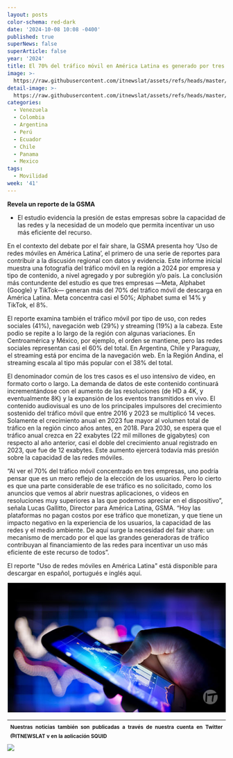 ```yaml
---
layout: posts
color-schema: red-dark
date: '2024-10-08 10:08 -0400'
published: true
superNews: false
superArticle: false
year: '2024'
title: El 70% del tráfico móvil en América Latina es generado por tres plataformas
image: >-
  https://raw.githubusercontent.com/itnewslat/assets/refs/heads/master/img/540x320/Celular-p.jpg
detail-image: >-
  https://raw.githubusercontent.com/itnewslat/assets/refs/heads/master/img/1024x680/Celular-g.jpg
categories:
  - Venezuela
  - Colombia
  - Argentina
  - Perú
  - Ecuador
  - Chile
  - Panama
  - Mexico
tags:
  - Movilidad
week: '41'
---
```

**Revela un reporte de la GSMA**

- El estudio evidencia la presión de estas empresas sobre la capacidad de las redes y la necesidad de un modelo que permita incentivar un uso más eficiente del recurso.

 En el contexto del debate por el fair share, la GSMA presenta hoy ‘Uso de redes móviles en América Latina’, el primero de una serie de reportes para contribuir a la discusión regional con datos y evidencia. Este informe inicial muestra una fotografía del tráfico móvil en la región a 2024 por empresa y tipo de contenido, a nivel agregado y por subregión y/o país. La conclusión más contundente del estudio es que tres empresas ―Meta, Alphabet (Google) y TikTok― generan más del 70% del tráfico móvil de descarga en América Latina. Meta concentra casi el 50%; Alphabet suma el 14% y TikTok, el 8%.

El reporte examina también el tráfico móvil por tipo de uso, con redes sociales (41%), navegación web (29%) y streaming (19%) a la cabeza. Este podio se repite a lo largo de la región con algunas variaciones. En Centroamérica y México, por ejemplo, el orden se mantiene, pero las redes sociales representan casi el 60% del total. En Argentina, Chile y Paraguay, el streaming está por encima de la navegación web. En la Región Andina, el streaming escala al tipo más popular con el 38% del total.

El denominador común de los tres casos es el uso intensivo de video, en formato corto o largo. La demanda de datos de este contenido continuará incrementándose con el aumento de las resoluciones (de HD a 4K, y eventualmente 8K) y la expansión de los eventos transmitidos en vivo. El contenido audiovisual es uno de los principales impulsores del crecimiento sostenido del tráfico móvil que entre 2016 y 2023 se multiplicó 14 veces. Solamente el crecimiento anual en 2023 fue mayor al volumen total de tráfico en la región cinco años antes, en 2018. Para 2030, se espera que el tráfico anual crezca en 22 exabytes (22 mil millones de gigabytes) con respecto al año anterior, casi el doble del crecimiento anual registrado en 2023, que fue de 12 exabytes. Este aumento ejercerá todavía más presión sobre la capacidad de las redes móviles.

“Al ver el 70% del tráfico móvil concentrado en tres empresas, uno podría pensar que es un mero reflejo de la elección de los usuarios. Pero lo cierto es que una parte considerable de ese tráfico es no solicitado, como los anuncios que vemos al abrir nuestras aplicaciones, o videos en resoluciones muy superiores a las que podemos apreciar en el dispositivo”, señala Lucas Gallitto, Director para América Latina, GSMA. “Hoy las plataformas no pagan costos por ese tráfico que monetizan, y que tiene un impacto negativo en la experiencia de los usuarios, la capacidad de las redes y el medio ambiente. De aquí surge la necesidad del fair share: un mecanismo de mercado por el que las grandes generadoras de tráfico contribuyan al financiamiento de las redes para incentivar un uso más eficiente de este recurso de todos”.

El reporte "Uso de redes móviles en América Latina" está disponible para descargar en español, portugués e inglés aquí.

![](https://raw.githubusercontent.com/itnewslat/assets/refs/heads/master/img/540x320/Celular-p.jpg)

<table style="height: 42px;" width="569">
<tbody>
<tr>
<td style="text-align: justify;"><sub><strong>Nuestras noticias también son publicadas a través de nuestra cuenta en Twitter <a href="https://twitter.com/itnewslat?lang=es">@ITNEWSLAT</a> y en la aplicación <a href="https://squidapp.co/en/">SQUID</a></strong></sub></td>
</tr>
</tbody>
</table>

<img src="https://tracker.metricool.com/c3po.jpg?hash=56f88a41e39ab42c063cc51676587a04"/>